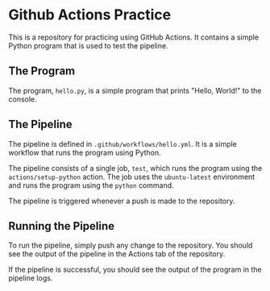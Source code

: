# Github Actions Practice

This is a repository for practicing using GitHub Actions. It contains a simple Python program that is used to test the pipeline.

## The Program

The program, `hello.py`, is a simple program that prints "Hello, World!" to the console.

## The Pipeline

The pipeline is defined in `.github/workflows/hello.yml`. It is a simple workflow that runs the program using Python.

The pipeline consists of a single job, `test`, which runs the program using the `actions/setup-python` action. The job uses the `ubuntu-latest` environment and runs the program using the `python` command.

The pipeline is triggered whenever a push is made to the repository.

## Running the Pipeline

To run the pipeline, simply push any change to the repository. You should see the output of the pipeline in the Actions tab of the repository.

If the pipeline is successful, you should see the output of the program in the pipeline logs.

